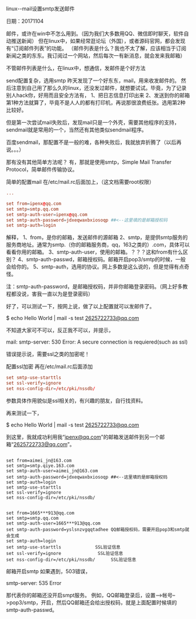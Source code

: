 linux--mail设置smtp发送邮件

日期：20171104

邮件，或许在win中不怎么用到。（因为我们大多数用QQ、微信即时聊天，软件自动推送新闻）
但在linux中，如果经常逛论坛（外国），或者源码官网，都会发现有“订阅邮件列表”的功能。
（邮件列表是什么？我也不太了解，应该相当于订阅新闻之类的东东。我订阅过一个网站，然后每次一有新消息，就会发来我邮箱）

不管邮件列表是什么，在linux中，想通信，发邮件是个好方法

send配置复杂，选用smtp
昨天发现了一个好东东，mail，用来收发邮件的。
然后注意到自己用了那么久的linux，还没发过邮件，就想要试试。毕竟，为了记录别人hack你，好用而且安全方法有，
1、把日志信息打印出来
2、发送到你的邮箱
第1种方法就算了，毕竟不是人人的都有打印机，再说那很浪费纸张。选用第2种比较好。

但是第一次尝试mail失败后，发现mail只是一个外壳，需要其他程序的支持，sendmail就是常用的一个，当然还有其他类似sendmail程序。

百度sendmail，那配置不是一般的难，各种失败后，我就放弃折腾了（以后再说。。。）

那有没有其他简单方法呢？
有，那就是使用smtp，Simple Mail Transfer Protocol，简单邮件传输协议。

简单的配置mail
在/etc/mail.rc后面加上，（这文档需要root权限）
```.rc
...

set from=ipenx@qq.com
set smtp=smtp.qq.com
set smtp-auth-user=ipenx@qq.com
set smtp-auth-password=jdxeqwaxbxiosoqp ##<--这里填的是邮箱授权码
set smtp-auth=login
```


解释，
1、from，是你的邮箱，发送邮件的源邮箱
2、smtp，是提供smtp服务的服务商地址。通常为smtp.（你的邮箱服务商，qq，163之类的）.com，具体可以看看你用的邮箱。
3、smtp-auth-user，使用的邮箱。？？？这和from有什么区别？
4、smtp-auth-passwd，邮箱授权码。邮箱开启pop3/smtp的时候，一般会给你的。
5、smtp-auth，选用的协议。网上多数是这么说的，但是觉得有点奇怪。

注：smtp-auth-password，是邮箱授权码，并非你邮箱登录密码。（网上好多教程都没说，害我一直以为是登录密码）

好了，可以测试一下，按网上说，做了以上配置就可以发邮件了。

$ echo Hello World | mail -s test 2625722733@qq.com

不知道大家可不可以，反正我不可以，并提示，

mail: smtp-server: 530 Error: A secure connection is requiered(such as ssl)

错误提示说，需要ssl之类的加密呢！

配置ssl加密
再在/etc/mail.rc后面添加
```.rc
set smtp-use-starttls
set ssl-verify=ignore
set nss-config-dir=/etc/pki/nssdb/
```

参数具体作用貌似是ssl相关的，有兴趣的朋友，自行找资料。

再来测试一下，

$ echo Hello World | mail -s test 2625722733@qq.com

到这里，我就成功利用我“ipenx@qq.com”的邮箱发送邮件到另一个邮箱“2625722733@qq.com”。

```editorconfig

set from=aimei_jn@163.com
set smtp=smtp.qiye.163.com
set smtp-auth-user=aimei_jn@163.com
set smtp-auth-password=jdxeqwaxbxiosoqp ##<--这里填的是邮箱授权码
set smtp-auth=login
set smtp-use-starttls
set ssl-verify=ignore
set nss-config-dir=/etc/pki/nssdb/


set from=1665***913@qq.com
set smtp=smtp.qq.com
set smtp-auth-user=1665***913@qq.com
set smtp-auth-password=yslsnzvgqqtadhee QQ邮箱授权码，需要开启pop3和smtp就会生成
set smtp-auth=login
set smtp-use-starttls             SSL验证信息
set ssl-verify=ignore              SSL验证信息
set nss-config-dir=/etc/pki/nssdb/      SSL验证信息
```

邮箱开启smtp
如果遇到，503错误，

smtp-server: 535 Error

那代表你的邮箱还没开启smpt服务。
例如，QQ邮箱登录后，设置–>帐号–>pop3/smtp，开启，然后QQ邮箱还会给出授权码，就是上面配置时候填的smtp-auth-passwd。

